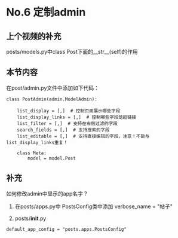 # No.6 定制admin

## 上个视频的补充

posts/models.py中class Post下面的__str__(self)的作用

## 本节内容

在post/admin.py文件中添加如下代码：

```
class PostAdmin(admin.ModelAdmin):

    list_display = [,]  # 控制页面展示哪些字段
    list_display_links = [,]  # 控制哪些字段是超链接
    list_filter = [,]  # 支持在右侧过滤的字段
    search_fields = [,]  # 支持搜索的字段
    list_editable = [,]  # 支持直接编辑的字段，注意！不能与list_display_links重复！

    class Meta:
        model = model.Post

```

## 补充
如何修改admin中显示的app名字？

1. 在posts/apps.py中
PostsConfig类中添加
verbose_name = "帖子"

2. posts/__init__.py

```
default_app_config = "posts.apps.PostsConfig"
```
